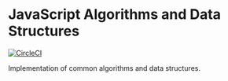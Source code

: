 # JavaScript Algorithms and Data Structures

[![CircleCI](https://circleci.com/gh/Astray-git/js-algorithms.svg?style=svg)](https://circleci.com/gh/Astray-git/js-algorithms)

Implementation of common algorithms and data structures.
